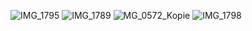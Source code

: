 
![IMG_1795](https://user-images.githubusercontent.com/93674339/157740560-c52235d9-5b2c-4c6e-89c6-fb538ee2d2d5.jpg)
![IMG_1789](https://user-images.githubusercontent.com/93674339/157740590-9d79cacc-6ea3-4e03-8937-10525e33c1c1.jpg)
![MG_0572_Kopie](https://user-images.githubusercontent.com/93674339/157740610-1513f786-922a-42e2-addf-d7b8e63ac8d6.jpg)
![IMG_1798](https://user-images.githubusercontent.com/93674339/157740622-9925796e-5054-4d37-9919-d13239e277b5.jpg)
